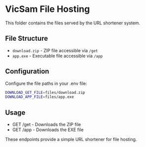 # VicSam File Hosting

This folder contains the files served by the URL shortener system.

## File Structure

- `download.zip` - ZIP file accessible via `/get`
- `app.exe` - Executable file accessible via `/app`

## Configuration

Configure the file paths in your .env file:

```bash
DOWNLOAD_GET_FILE=files/download.zip
DOWNLOAD_APP_FILE=files/app.exe
```

## Usage

- GET /get - Downloads the ZIP file
- GET /app - Downloads the EXE file

These endpoints provide a simple URL shortener for file hosting.
